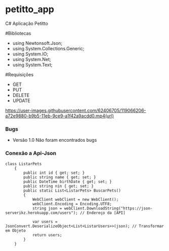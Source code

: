 # petitto_app
C# Aplicação Petitto

#Bibliotecas 

- using Newtonsoft.Json;
- using System.Collections.Generic;
- using System.IO;
- using System.Net;
- using System.Text;

#Requisições 

- GET
- PUT
- DELETE
- UPDATE

https://user-images.githubusercontent.com/62406705/119066206-a72e9880-b9b5-11eb-9ce9-a1f42a9acdd0.mp4(url)

### Bugs

- Versão 1.0 Não foram encontrados bugs

### Conexão a Api-Json
```
class ListarPets
    {
        public int id { get; set; }
        public string name { get; set; }
        public DateTime birthDate { get; set; }
        public string nin { get; set; }
        public static List<ListarPets> BuscarPets()
        {
            WebClient webClient = new WebClient();
            webClient.Encoding = Encoding.UTF8;
            string json = webClient.DownloadString("https://json-serverikz.herokuapp.com/users"); // Endereço da [API]

            var users = JsonConvert.DeserializeObject<List<ListarUsers>>(json); // Transformar em Objeto
            return users;
        }
    }
```
